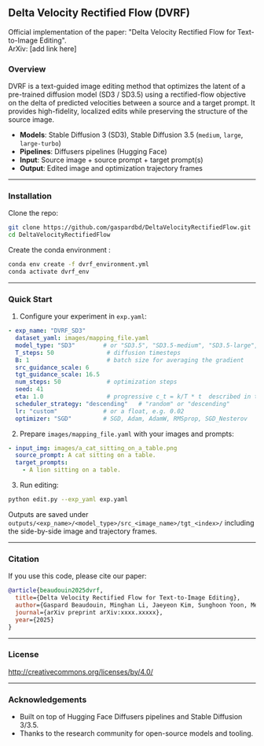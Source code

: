 ## Delta Velocity Rectified Flow (DVRF)

Official implementation of the paper: "Delta Velocity Rectified Flow for Text-to-Image Editing".  
ArXiv: [add link here]

### Overview
DVRF is a text-guided image editing method that optimizes the latent of a pre-trained diffusion model (SD3 / SD3.5) using a rectified-flow objective on the delta of predicted velocities between a source and a target prompt. It provides high-fidelity, localized edits while preserving the structure of the source image.

- **Models**: Stable Diffusion 3 (SD3), Stable Diffusion 3.5 (`medium`, `large`, `large-turbo`)
- **Pipelines**: Diffusers pipelines (Hugging Face)
- **Input**: Source image + source prompt + target prompt(s)
- **Output**: Edited image and optimization trajectory frames

---

### Installation

Clone the repo:
```bash
git clone https://github.com/gaspardbd/DeltaVelocityRectifiedFlow.git
cd DeltaVelocityRectifiedFlow
```

Create the conda environment :
```bash
conda env create -f dvrf_environment.yml
conda activate dvrf_env
```


---

### Quick Start

1) Configure your experiment in `exp.yaml`:
```yaml
- exp_name: "DVRF_SD3"
  dataset_yaml: images/mapping_file.yaml
  model_type: "SD3"        # or "SD3.5", "SD3.5-medium", "SD3.5-large", "SD3.5-large-turbo"
  T_steps: 50               # diffusion timesteps
  B: 1                      # batch size for averaging the gradient
  src_guidance_scale: 6
  tgt_guidance_scale: 16.5
  num_steps: 50             # optimization steps
  seed: 41
  eta: 1.0                  # progressive c_t = k/T * t  described in the paper
  scheduler_strategy: "descending"   # "random" or "descending"
  lr: "custom"             # or a float, e.g. 0.02
  optimizer: "SGD"         # SGD, Adam, AdamW, RMSprop, SGD_Nesterov
```

2) Prepare `images/mapping_file.yaml` with your images and prompts:
```yaml
- input_img: images/a_cat_sitting_on_a_table.png
  source_prompt: A cat sitting on a table.
  target_prompts:
    - A lion sitting on a table.
```

3) Run editing:
```bash
python edit.py --exp_yaml exp.yaml
```

Outputs are saved under `outputs/<exp_name>/<model_type>/src_<image_name>/tgt_<index>/` including the side-by-side image and trajectory frames.

---

### Citation
If you use this code, please cite our paper:
```bibtex
@article{beaudouin2025dvrf,
  title={Delta Velocity Rectified Flow for Text-to-Image Editing},
  author={Gaspard Beaudouin, Minghan Li, Jaeyeon Kim, Sunghoon Yoon, Mengyu Wang},
  journal={arXiv preprint arXiv:xxxx.xxxxx},
  year={2025}
}
```

---

### License
http://creativecommons.org/licenses/by/4.0/

---

### Acknowledgements
- Built on top of Hugging Face Diffusers pipelines and Stable Diffusion 3/3.5.
- Thanks to the research community for open-source models and tooling.